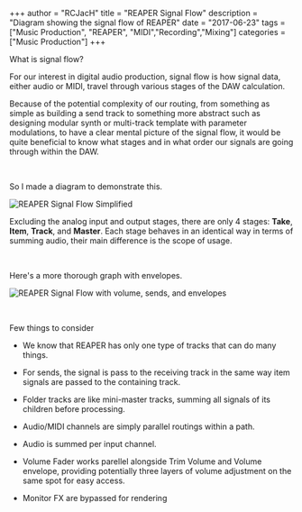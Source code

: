 +++
author = "RCJacH"
title =  "REAPER Signal Flow"
description = "Diagram showing the signal flow of REAPER"
date = "2017-06-23"
tags = ["Music Production", "REAPER", "MIDI","Recording","Mixing"]
categories = ["Music Production"]
+++

What is signal flow?

For our interest in digital audio production, signal flow is how signal data, either audio or MIDI, travel through various stages of the DAW calculation.

Because of the potential complexity of our routing, from something as simple as building a send track to something more abstract such as designing modular synth or multi-track template with parameter modulations, to have a clear mental picture of the signal flow, it would be quite beneficial to know what stages and in what order our signals are going through within the DAW.

<br>

So I made a diagram to demonstrate this.

![REAPER Signal Flow Simplified](https://user-images.githubusercontent.com/12930244/27482740-39ed437c-5855-11e7-9a39-1653e57a6d8d.png)

Excluding the analog input and output stages, there are only 4 stages: **Take**, **Item**, **Track**, and **Master**. Each stage behaves in an identical way in terms of summing audio, their main difference is the scope of usage.

<br>

Here's a more thorough graph with envelopes.

![REAPER Signal Flow with volume, sends, and envelopes](https://user-images.githubusercontent.com/12930244/27483019-42944a2e-5856-11e7-9559-9bed228d78ea.png)

<br>

Few things to consider

+ We know that REAPER has only one type of tracks that can do many things.

+ For sends, the signal is pass to the receiving track in the same way item signals are passed to the containing track.

+ Folder tracks are like mini-master tracks, summing all signals of its children before processing.

+ Audio/MIDI channels are simply parallel routings within a path.

+ Audio is summed per input channel.

+ Volume Fader works parellel alongside Trim Volume and Volume envelope, providing potentially three layers of volume adjustment on the same spot for easy access.

+ Monitor FX are bypassed for rendering

